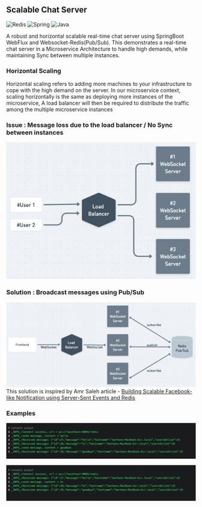 ## Scalable Chat Server
![Redis](https://img.shields.io/badge/redis-%23DD0031.svg?style=for-the-badge&logo=redis&logoColor=white) <img alt="Spring" src="https://img.shields.io/badge/spring-%236DB33F.svg?style=for-the-badge&logo=spring&logoColor=white"/> <img alt="Java" src="https://img.shields.io/badge/java-%23ED8B00.svg?style=for-the-badge&logo=java&logoColor=white"/>

A robust and horizontal scalable real-time chat server using SpringBoot WebFlux and Websocket-Redis(Pub/Sub). 
This demonstrates a real-time chat server in a Microservice Architecture to handle high demands,
while maintaining Sync between multiple instances.

### Horizontal Scaling 

Horizontal scaling refers to adding more machines to your infrastructure to cope with the high demand on the server. 
In our microservice context, scaling horizontally is the same as deploying more instances of the microservice,
A load balancer will then be required to distribute the traffic among the multiple microservice instances

### Issue : Message loss due to the load balancer / No Sync between instances

![problem.png](problem.png)

### Solution : Broadcast messages using Pub/Sub

![solution.png](solution.png)
This solution is inspired by Amr Saleh article - 
[Building Scalable Facebook-like Notification using Server-Sent Events and Redis](https://medium.com/javarevisited/building-scalable-facebook-like-notification-using-server-sent-event-and-redis-9d0944dee618)

### Examples

![example1.png](example1.png)

![example2.png](example2.png)
